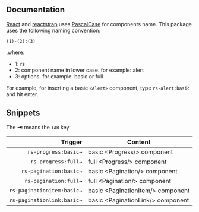## Documentation

[React](https://reactjs.org/) and [reactstrap](https://reactstrap.github.io/) uses [PascalCase](https://github.com/airbnb/javascript/tree/master/react#naming) for components name.
This package uses the following naming convention:

`(1)-(2):(3)`

,where:

 - 1: rs
 - 2: component name in lower case. for example: alert
 - 3: options. for example: basic or full

For example, for inserting a basic `<Alert>` component, type `rs-alert:basic` and hit enter.

## Snippets

The **⇥** means the `TAB` key

| Trigger      | Content |
| -------:     | ------- |
| `rs-progress:basic→`       | basic &lt;Progress/&gt; component |
| `rs-progress:full→`      | full &lt;Progress/&gt; component |
| `rs-pagination:basic→` | basic &lt;Pagination/&gt; component |
| `rs-pagination:full→` | full &lt;Pagination/&gt; component |
| `rs-paginationitem:basic→` | basic &lt;PaginationItem/&gt; component |
| `rs-paginationlink:basic→` | basic &lt;PaginationLink/&gt; component |
